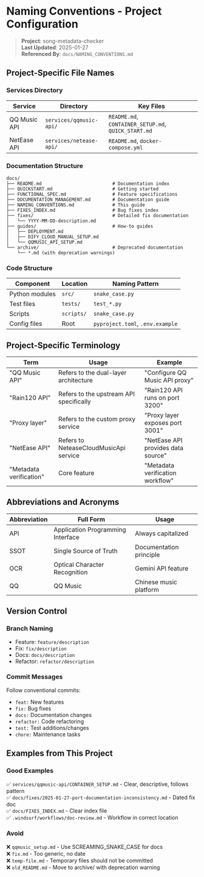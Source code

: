 # Naming Conventions - Project Configuration

> **Project**: song-metadata-checker  
> **Last Updated**: 2025-01-27  
> **Referenced By**: `docs/NAMING_CONVENTIONS.md`

## Project-Specific File Names

### Services Directory

| Service      | Directory               | Key Files                                           |
| ------------ | ----------------------- | --------------------------------------------------- |
| QQ Music API | `services/qqmusic-api/` | `README.md`, `CONTAINER_SETUP.md`, `QUICK_START.md` |
| NetEase API  | `services/netease-api/` | `README.md`, `docker-compose.yml`                   |

### Documentation Structure

```
docs/
├── README.md                          # Documentation index
├── QUICKSTART.md                      # Getting started
├── FUNCTIONAL_SPEC.md                 # Feature specifications
├── DOCUMENTATION_MANAGEMENT.md        # Documentation guide
├── NAMING_CONVENTIONS.md              # This guide
├── FIXES_INDEX.md                     # Bug fixes index
├── fixes/                             # Detailed fix documentation
│   └── YYYY-MM-DD-description.md
├── guides/                            # How-to guides
│   ├── DEPLOYMENT.md
│   ├── DIFY_CLOUD_MANUAL_SETUP.md
│   └── QQMUSIC_API_SETUP.md
└── archive/                           # Deprecated documentation
    └── *.md (with deprecation warnings)
```

### Code Structure

| Component      | Location   | Naming Pattern                   |
| -------------- | ---------- | -------------------------------- |
| Python modules | `src/`     | `snake_case.py`                  |
| Test files     | `tests/`   | `test_*.py`                      |
| Scripts        | `scripts/` | `snake_case.py`                  |
| Config files   | Root       | `pyproject.toml`, `.env.example` |

## Project-Specific Terminology

| Term                    | Usage                                   | Example                            |
| ----------------------- | --------------------------------------- | ---------------------------------- |
| "QQ Music API"          | Refers to the dual-layer architecture   | "Configure QQ Music API proxy"     |
| "Rain120 API"           | Refers to the upstream API specifically | "Rain120 API runs on port 3200"    |
| "Proxy layer"           | Refers to the custom proxy service      | "Proxy layer exposes port 3001"    |
| "NetEase API"           | Refers to NeteaseCloudMusicApi service  | "NetEase API provides data source" |
| "Metadata verification" | Core feature                            | "Metadata verification workflow"   |

## Abbreviations and Acronyms

| Abbreviation | Full Form                         | Usage                   |
| ------------ | --------------------------------- | ----------------------- |
| API          | Application Programming Interface | Always capitalized      |
| SSOT         | Single Source of Truth            | Documentation principle |
| OCR          | Optical Character Recognition     | Gemini API feature      |
| QQ           | QQ Music                          | Chinese music platform  |

## Version Control

### Branch Naming

- Feature: `feature/description`
- Fix: `fix/description`
- Docs: `docs/description`
- Refactor: `refactor/description`

### Commit Messages

Follow conventional commits:

- `feat:` New features
- `fix:` Bug fixes
- `docs:` Documentation changes
- `refactor:` Code refactoring
- `test:` Test additions/changes
- `chore:` Maintenance tasks

## Examples from This Project

### Good Examples

✅ `services/qqmusic-api/CONTAINER_SETUP.md` - Clear, descriptive, follows pattern  
✅ `docs/fixes/2025-01-27-port-documentation-inconsistency.md` - Dated fix doc  
✅ `docs/FIXES_INDEX.md` - Clear index file  
✅ `.windsurf/workflows/doc-review.md` - Workflow in correct location

### Avoid

❌ `qqmusic_setup.md` - Use SCREAMING_SNAKE_CASE for docs  
❌ `fix.md` - Too generic, no date  
❌ `temp-file.md` - Temporary files should not be committed  
❌ `old_README.md` - Move to archive/ with deprecation warning

